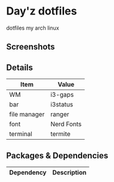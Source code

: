 # Day'z dotfiles
dotfiles my arch linux

## Screenshots
[](https://imgur.com/nxFsLBM)
[](https://imgur.com/2jWyK7m)

## Details  
|Item|Value| 
|-|-|
|WM | i3-gaps|
|bar | i3status|
|file manager|ranger|
|font | Nerd Fonts|
| terminal | termite|


## Packages & Dependencies   
| Dependency | Description |
|-|-|
 
